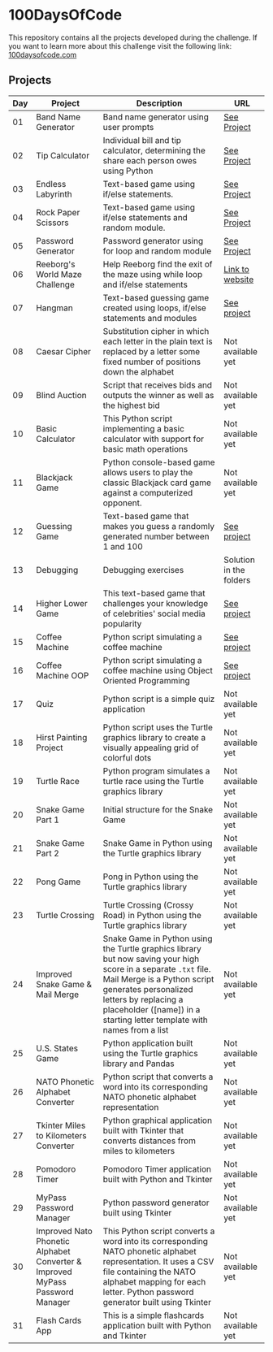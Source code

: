 # 100DaysOfCode

This repository contains all the projects developed during the challenge. If you want to learn more about this challenge visit the following link: [100daysofcode.com](https://www.100daysofcode.com/)

## Projects

| Day | Project                                                                      | Description                                                                                                                                                                                                                                                            | URL                                                                                                                                                                |
|-----|------------------------------------------------------------------------------|------------------------------------------------------------------------------------------------------------------------------------------------------------------------------------------------------------------------------------------------------------------------|--------------------------------------------------------------------------------------------------------------------------------------------------------------------|
| 01  | Band Name Generator                                                          | Band name generator using user prompts                                                                                                                                                                                                                                 | [See Project](https://onlinegdb.com/QsWi1SnNT9)                                                                                                                    |
| 02  | Tip Calculator                                                               | Individual bill and tip calculator, determining the share each person owes using Python                                                                                                                                                                                | [See Project](https://onlinegdb.com/CdldG0K2s)                                                                                                                     |
| 03  | Endless Labyrinth                                                            | Text-based game using if/else statements.                                                                                                                                                                                                                              | [See Project](https://onlinegdb.com/btqAVZJuF)                                                                                                                     |
| 04  | Rock Paper Scissors                                                          | Text-based game using if/else statements and random module.                                                                                                                                                                                                            | [See Project](https://onlinegdb.com/b8iX6jX98J)                                                                                                                    |
| 05  | Password Generator                                                           | Password generator using for loop and random module                                                                                                                                                                                                                    | [See Project](https://onlinegdb.com/vYd8DXOFX)                                                                                                                     |
| 06  | Reeborg's World Maze Challenge                                               | Help Reeborg find the exit of the maze using while loop and if/else statements                                                                                                                                                                                         | [Link to website](https://reeborg.ca/reeborg.html?lang=en&mode=python&menu=worlds%2Fmenus%2Freeborg_intro_en.json&name=Maze&url=worlds%2Ftutorial_en%2Fmaze1.json) |
| 07  | Hangman                                                                      | Text-based guessing game created using loops, if/else statements and modules                                                                                                                                                                                           | [See project](https://onlinegdb.com/JgKLVhSMR)                                                                                                                     |
| 08  | Caesar Cipher                                                                | Substitution cipher in which each letter in the plain text is replaced by a letter some fixed number of positions down the alphabet                                                                                                                                    | Not available yet                                                                                                                                                  |
| 09  | Blind Auction                                                                | Script that receives bids and outputs the winner as well as the highest bid                                                                                                                                                                                            | Not available yet                                                                                                                                                  |
| 10  | Basic Calculator                                                             | This Python script implementing a basic calculator with support for basic math operations                                                                                                                                                                              | Not available yet                                                                                                                                                  |
| 11  | Blackjack Game                                                               | Python console-based game allows users to play the classic Blackjack card game against a computerized opponent.                                                                                                                                                        | Not available yet                                                                                                                                                  |
| 12  | Guessing Game                                                                | Text-based game that makes you guess a randomly generated number between 1 and 100                                                                                                                                                                                     | [See project](https://onlinegdb.com/CuQO8R_1I)                                                                                                                     |
| 13  | Debugging                                                                    | Debugging exercises                                                                                                                                                                                                                                                    | Solution in the folders                                                                                                                                            |
| 14  | Higher Lower Game                                                            | This text-based game that challenges your knowledge of celebrities' social media popularity                                                                                                                                                                            | [See project](https://onlinegdb.com/zA09Ik00K)                                                                                                                     |
| 15  | Coffee Machine                                                               | Python script simulating a coffee machine                                                                                                                                                                                                                              | [See project](https://onlinegdb.com/6PnMERU5m)                                                                                                                     |
| 16  | Coffee Machine OOP                                                           | Python script simulating a coffee machine using Object Oriented Programming                                                                                                                                                                                            | [See project](https://onlinegdb.com/YKOsQOhbP)                                                                                                                     |
| 17  | Quiz                                                                         | Python script is a simple quiz application                                                                                                                                                                                                                             | Not available yet                                                                                                                                                  |
| 18  | Hirst Painting Project                                                       | Python script uses the Turtle graphics library to create a visually appealing grid of colorful dots                                                                                                                                                                    | Not available yet                                                                                                                                                  |
| 19  | Turtle Race                                                                  | Python program simulates a turtle race using the Turtle graphics library                                                                                                                                                                                               | Not available yet                                                                                                                                                  |
| 20  | Snake Game Part 1                                                            | Initial structure for the Snake Game                                                                                                                                                                                                                                   | Not available yet                                                                                                                                                  |
| 21  | Snake Game Part 2                                                            | Snake Game in Python using the Turtle graphics library                                                                                                                                                                                                                 | Not available yet                                                                                                                                                  |
| 22  | Pong Game                                                                    | Pong in Python using the Turtle graphics library                                                                                                                                                                                                                       | Not available yet                                                                                                                                                  |
| 23  | Turtle Crossing                                                              | Turtle Crossing (Crossy Road) in Python using the Turtle graphics library                                                                                                                                                                                              | Not available yet                                                                                                                                                  |
| 24  | Improved Snake Game & Mail Merge                                             | Snake Game in Python using the Turtle graphics library but now saving your high score in a separate `.txt` file. Mail Merge is a Python script generates personalized letters by replacing a placeholder ([name]) in a starting letter template with names from a list | Not available yet                                                                                                                                                  |
| 25  | U.S. States Game                                                             | Python application built using the Turtle graphics library and Pandas                                                                                                                                                                                                  | Not available yet                                                                                                                                                  |
| 26  | NATO Phonetic Alphabet Converter                                             | Python script that converts a word into its corresponding NATO phonetic alphabet representation                                                                                                                                                                        | Not available yet                                                                                                                                                  |
| 27  | Tkinter Miles to Kilometers Converter                                        | Python graphical application built with Tkinter that converts distances from miles to kilometers                                                                                                                                                                       | Not available yet                                                                                                                                                  |
| 28  | Pomodoro Timer                                                               | Pomodoro Timer application built with Python and Tkinter                                                                                                                                                                                                               | Not available yet                                                                                                                                                  |
| 29  | MyPass Password Manager                                                      | Python password generator built using Tkinter                                                                                                                                                                                                                          | Not available yet                                                                                                                                                  |
| 30  | Improved Nato Phonetic Alphabet Converter & Improved MyPass Password Manager | This Python script converts a word into its corresponding NATO phonetic alphabet representation. It uses a CSV file containing the NATO alphabet mapping for each letter. Python password generator built using Tkinter                                                                                             | Not available yet                                                                                                                                                  |
| 31  | Flash Cards App                                                              | This is a simple flashcards application built with Python and Tkinter                                                                                             | Not available yet                                                                                                                                                  |